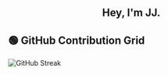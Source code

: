 <div align="center"><h2>Hey, I'm JJ.</h2></div>

## 🟢 GitHub Contribution Grid
![GitHub Streak](https://github-readme-streak-stats.herokuapp.com/?user=jj-jamen&theme=dark)
